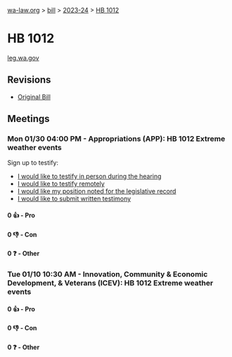 [wa-law.org](/) > [bill](/bill/) > [2023-24](/bill/2023-24/) > [HB 1012](/bill/2023-24/hb/1012/)

# HB 1012
[leg.wa.gov](https://app.leg.wa.gov/billsummary?BillNumber=1012&Year=2023&Initiative=false)

## Revisions
* [Original Bill](1/)

## Meetings
### Mon 01/30 04:00 PM - Appropriations (APP): HB 1012 Extreme weather events
Sign up to testify:
* [I would like to testify in person during the hearing](https://app.leg.wa.gov/csi/Testifier/Add?chamber=House&mId=30576&aId=150137&caId=20907&tId=1)
* [I would like to testify remotely](https://app.leg.wa.gov/csi/Testifier/Add?chamber=House&mId=30576&aId=150137&caId=20907&tId=2)
* [I would like my position noted for the legislative record](https://app.leg.wa.gov/csi/Testifier/Add?chamber=House&mId=30576&aId=150137&caId=20907&tId=3)
* [I would like to submit written testimony](https://app.leg.wa.gov/csi/Testifier/Add?chamber=House&mId=30576&aId=150137&caId=20907&tId=4)

#### 0 👍 - Pro

#### 0 👎 - Con

#### 0 ❓ - Other

### Tue 01/10 10:30 AM - Innovation, Community & Economic Development, & Veterans (ICEV): HB 1012 Extreme weather events
#### 0 👍 - Pro

#### 0 👎 - Con

#### 0 ❓ - Other
